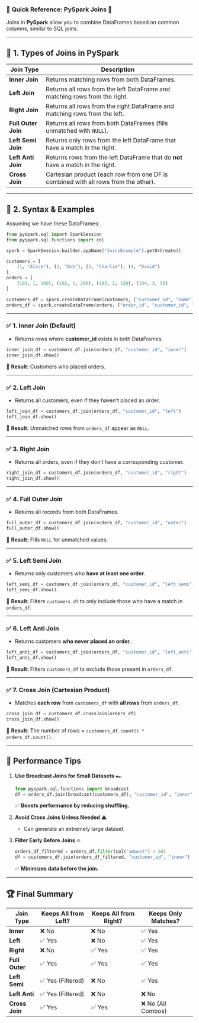 ### 🔗 **Quick Reference: PySpark Joins** 🔗

Joins in **PySpark** allow you to combine DataFrames based on common columns, similar to SQL joins.

---

## 🔹 **1. Types of Joins in PySpark**

| Join Type        | Description |
|-----------------|-------------|
| **Inner Join**   | Returns matching rows from both DataFrames. |
| **Left Join**    | Returns all rows from the left DataFrame and matching rows from the right. |
| **Right Join**   | Returns all rows from the right DataFrame and matching rows from the left. |
| **Full Outer Join** | Returns all rows from both DataFrames (fills unmatched with `NULL`). |
| **Left Semi Join** | Returns only rows from the left DataFrame that have a match in the right. |
| **Left Anti Join** | Returns rows from the left DataFrame that do **not** have a match in the right. |
| **Cross Join**   | Cartesian product (each row from one DF is combined with all rows from the other). |

---

## 🔹 **2. Syntax & Examples**

Assuming we have these DataFrames:

```python
from pyspark.sql import SparkSession
from pyspark.sql.functions import col

spark = SparkSession.builder.appName("JoinsExample").getOrCreate()

customers = [
    (1, "Alice"), (2, "Bob"), (3, "Charlie"), (4, "David")
]
orders = [
    (101, 1, 100), (102, 1, 200), (103, 2, 150), (104, 3, 50)
]

customers_df = spark.createDataFrame(customers, ["customer_id", "name"])
orders_df = spark.createDataFrame(orders, ["order_id", "customer_id", "amount"])
```

---

### ✅ **1. Inner Join (Default)**
- Returns rows where **customer_id** exists in both DataFrames.

```python
inner_join_df = customers_df.join(orders_df, "customer_id", "inner")
inner_join_df.show()
```
🔹 **Result:** Customers who placed orders.

---

### ✅ **2. Left Join**
- Returns all customers, even if they haven't placed an order.

```python
left_join_df = customers_df.join(orders_df, "customer_id", "left")
left_join_df.show()
```
🔹 **Result:** Unmatched rows from `orders_df` appear as `NULL`.

---

### ✅ **3. Right Join**
- Returns all orders, even if they don’t have a corresponding customer.

```python
right_join_df = customers_df.join(orders_df, "customer_id", "right")
right_join_df.show()
```

---

### ✅ **4. Full Outer Join**
- Returns all records from both DataFrames.

```python
full_outer_df = customers_df.join(orders_df, "customer_id", "outer")
full_outer_df.show()
```
🔹 **Result:** Fills `NULL` for unmatched values.

---

### ✅ **5. Left Semi Join**
- Returns only customers who **have at least one order**.

```python
left_semi_df = customers_df.join(orders_df, "customer_id", "left_semi")
left_semi_df.show()
```
🔹 **Result:** Filters `customers_df` to only include those who have a match in `orders_df`.

---

### ✅ **6. Left Anti Join**
- Returns customers **who never placed an order**.

```python
left_anti_df = customers_df.join(orders_df, "customer_id", "left_anti")
left_anti_df.show()
```
🔹 **Result:** Filters `customers_df` to exclude those present in `orders_df`.

---

### ✅ **7. Cross Join (Cartesian Product)**
- Matches **each row** from `customers_df` with **all rows** from `orders_df`.

```python
cross_join_df = customers_df.crossJoin(orders_df)
cross_join_df.show()
```
🔹 **Result:** The number of rows = `customers_df.count() * orders_df.count()`.

---

## 📌 **Performance Tips**
1. **Use Broadcast Joins for Small Datasets** 🏎️  
   ```python
   from pyspark.sql.functions import broadcast
   df = orders_df.join(broadcast(customers_df), "customer_id", "inner")
   ```
   ✅ **Boosts performance by reducing shuffling.**

2. **Avoid Cross Joins Unless Needed** ⚠️  
   - Can generate an extremely large dataset.

3. **Filter Early Before Joins** 🔥  
   ```python
   orders_df_filtered = orders_df.filter(col("amount") > 50)
   df = customers_df.join(orders_df_filtered, "customer_id", "inner")
   ```
   ✅ **Minimizes data before the join.**

---

## 🏆 **Final Summary**
| Join Type       | Keeps All from Left? | Keeps All from Right? | Keeps Only Matches? |
|----------------|---------------------|----------------------|----------------------|
| **Inner**      | ❌ No               | ❌ No                | ✅ Yes               |
| **Left**       | ✅ Yes              | ❌ No                | ✅ Yes               |
| **Right**      | ❌ No               | ✅ Yes               | ✅ Yes               |
| **Full Outer** | ✅ Yes              | ✅ Yes               | ✅ Yes               |
| **Left Semi**  | ✅ Yes (Filtered)   | ❌ No                | ✅ Yes               |
| **Left Anti**  | ✅ Yes (Filtered)   | ❌ No                | ❌ No                |
| **Cross Join** | ✅ Yes              | ✅ Yes               | ❌ No (All Combos)   |
